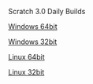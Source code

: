 Scratch 3.0 Daily Builds

[Windows 64bit](./Win32-x64.zip)

[Windows 32bit](./Win32-ia32.zip)

[Linux 64bit](./Linux-x64.zip)

[Linux 32bit](./Linux-ia32.zip)
